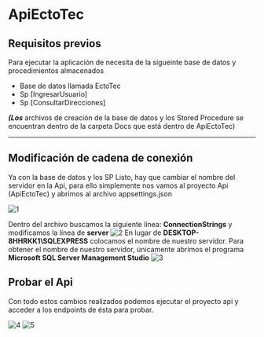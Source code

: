 # ApiEctoTec

## Requisitos previos
Para ejecutar la aplicación de necesita de la sigueinte base de datos y procedimientos almacenados

-  Base de datos llamada EctoTec
- Sp [IngresarUsuario]
- Sp [ConsultarDirecciones]

**_(Los_** archivos de creación de la base de datos y los Stored Procedure se encuentran dentro de la carpeta Docs que está dentro de ApiEctoTec)
___
## Modificación de cadena de conexión 
Ya con la base de datos y los SP Listo, hay que cambiar el nombre del servidor en la Api, para ello simplemente nos vamos al proyecto Api (ApiEctoTec) y abrimos al archivo appsettings.json

![1](https://user-images.githubusercontent.com/28713740/111880917-b2dcef00-8973-11eb-82c6-906d28e38282.jpg)

Dentro del archivo buscamos la siguiente línea: **ConnectionStrings** y modificamos la línea de **server**
![2](https://user-images.githubusercontent.com/28713740/111881075-942b2800-8974-11eb-8640-554c6bcf8b18.PNG)
En lugar de **DESKTOP-8HHRKK1\\SQLEXPRESS** colocamos el nombre de nuestro servidor. Para obtener el nombre de nuestro servidor, únicamente abrimos el programa **Microsoft SQL Server Management Studio**
![3](https://user-images.githubusercontent.com/28713740/111881218-19aed800-8975-11eb-9ff2-590715223807.PNG)

## Probar el Api
Con todo estos cambios realizados podemos ejecutar el proyecto api y acceder a los endpoints de ésta para probar. 

![4](https://user-images.githubusercontent.com/28713740/111881446-fcc6d480-8975-11eb-9021-1f0e388cb74a.PNG)
![5](https://user-images.githubusercontent.com/28713740/111881448-00f2f200-8976-11eb-9c6a-e8e7a04aef21.PNG)
